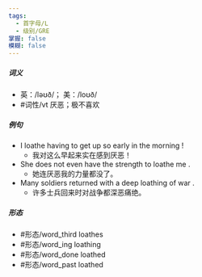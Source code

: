```yaml
---
tags:
  - 首字母/L
  - 级别/GRE
掌握: false
模糊: false
---
```

##### 词义
- 英：/ləʊð/； 美：/loʊð/
- #词性/vt  厌恶；极不喜欢
##### 例句
- I loathe having to get up so early in the morning !
	- 我对这么早起来实在感到厌恶！
- She does not even have the strength to loathe me .
	- 她连厌恶我的力量都没了。
- Many soldiers returned with a deep loathing of war .
	- 许多士兵回来时对战争都深恶痛绝。
##### 形态
- #形态/word_third loathes
- #形态/word_ing loathing
- #形态/word_done loathed
- #形态/word_past loathed

